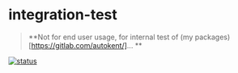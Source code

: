 # integration-test
> **Not for end user usage, for internal test of (my packages)[https://gitlab.com/autokent/]... **

[![status](https://gitlab.com/autokent/_integration_test/badges/master/pipeline.svg)](https://gitlab.com/autokent/_integration_test/pipelines)
